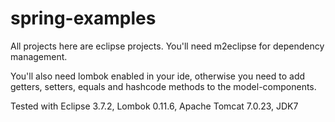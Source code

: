 spring-examples
===============

All projects here are eclipse projects. You'll need m2eclipse for dependency management.

You'll also need lombok enabled in your ide, otherwise you need to add getters, setters, equals and hashcode methods to the model-components.

Tested with Eclipse 3.7.2, Lombok 0.11.6, Apache Tomcat 7.0.23, JDK7
